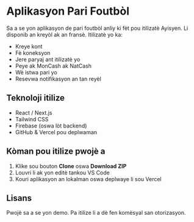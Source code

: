 # Aplikasyon Pari Foutbòl

Sa a se yon aplikasyon de pari foutbòl anliy ki fèt pou itilizatè Ayisyen. Li disponib an kreyòl ak an fransè. Itilizatè yo ka:

- Kreye kont
- Fè koneksyon
- Jere paryaj ant itilizatè yo
- Peye ak MonCash ak NatCash
- Wè istwa pari yo
- Resevwa notifikasyon an tan reyèl

## Teknoloji itilize

- React / Next.js
- Tailwind CSS
- Firebase (oswa lòt backend)
- GitHub & Vercel pou deplwaman

## Kòman pou itilize pwojè a

1. Klike sou bouton **Clone** oswa **Download ZIP**
2. Louvri li ak yon editè tankou VS Code
3. Kouri aplikasyon an lokalman oswa deplwaye li sou Vercel

## Lisans

Pwojè sa a se yon demo. Pa itilize li a dè fen komèsyal san otorizasyon.
